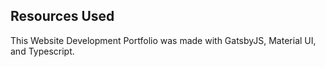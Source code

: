 ## Resources Used

This Website Development Portfolio was made with GatsbyJS, Material UI, and Typescript.
